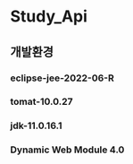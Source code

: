 # Study_Api


## 개발환경
### eclipse-jee-2022-06-R
### tomat-10.0.27
### jdk-11.0.16.1
### Dynamic Web Module 4.0



